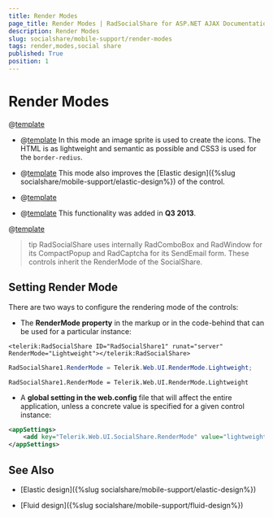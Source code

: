 ```yaml
---
title: Render Modes
page_title: Render Modes | RadSocialShare for ASP.NET AJAX Documentation
description: Render Modes
slug: socialshare/mobile-support/render-modes
tags: render,modes,social share
published: True
position: 1
---
```


# Render Modes

@[template](/_templates/common/render-mode.md#intro-all "control: RadSocialShare, version: Q3 2015")

* @[template](/_templates/common/render-mode.md#classic-desc) In this mode an image sprite is used to create the icons. The HTML is as lightweight and semantic as possible and CSS3 is used for the `border-redius`.

* @[template](/_templates/common/render-mode.md#lightweight-desc) This mode also improves the [Elastic design]({%slug  socialshare/mobile-support/elastic-design%}) of the control.

* @[template](/_templates/common/render-mode.md#mobile-desc)

* @[template](/_templates/common/render-mode.md#auto-desc) This functionality was added in **Q3 2013**.

@[template](/_templates/common/render-mode.md#do-not-mix-modes-all "control: RadSocialShare")

>tip RadSocialShare uses internally RadComboBox and RadWindow for its CompactPopup and RadCaptcha for its SendEmail form. These controls inherit the RenderMode of the SocialShare.

## Setting Render Mode

There are two ways to configure the rendering mode of the controls:

* The **RenderMode property** in the markup or in the code-behind that can be used for a particular instance:

````ASP.NET
<telerik:RadSocialShare ID="RadSocialShare1" runat="server" RenderMode="Lightweight"></telerik:RadSocialShare>
````

````C#
RadSocialShare1.RenderMode = Telerik.Web.UI.RenderMode.Lightweight;
````
````VB
RadSocialShare1.RenderMode = Telerik.Web.UI.RenderMode.Lightweight
````

* A **global setting in the web.config** file that will affect the entire application, unless a concrete value is specified for a given control instance:

````XML
<appSettings>
	<add key="Telerik.Web.UI.SocialShare.RenderMode" value="lightweight" />
</appSettings>
````


## See Also

* [Elastic design]({%slug  socialshare/mobile-support/elastic-design%})

* [Fluid design]({%slug  socialshare/mobile-support/fluid-design%})

